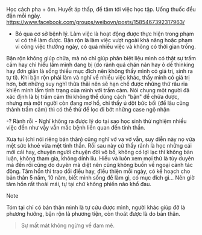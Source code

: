 Học cách pha + ôm.
Huyết áp thấp, để tâm tới việc học tập. Uống thuốc đều đặn mỗi ngày.
https://www.facebook.com/groups/weibovn/posts/1585467392317963/
- Bỏ qua cơ sở bệnh lý.
Làm việc là hoạt động được thực hiện trong phạm vi có thể làm được. 
Bận rộn là làm việc vượt ngoài khả năng hoặc phạm vi công việc thường ngày, có quá nhiều việc và không có thời gian trống.

Bận rộn không giúp chữa, mà nó chỉ giúp phân biệt liệu mình có thật sự trầm cảm hay chỉ hiểu lầm mình đang bị (do rảnh quá chán nản hay ô dề thinking hay đơn giản là sống thiếu mục đích nên không thấy mình có giá trị, sinh ra tự ti). Khi bận rộn phải làm và nghĩ về nhiều việc khác, thấy mình có giá trị hơn, bớt những suy nghĩ thừa thãi nên sẽ hạn chế được những thứ râu ria khiến mình lầm tình trạng của mình với trầm cảm. Nói chung một người đã xác định là bị trầm cảm thì không thể dùng cách "bận" để chữa được, nhưng mà một người còn đang mơ hồ, chỉ thấy ủ dột bức bối (để lâu cũng thành trầm cảm) thì có thể thử để lọc đi bớt những case ngộ nhận

-? Rảnh rỗi - Nghĩ không ra được lý do tại sao học sinh thử nghiệm nhiều việc đến như vậy vẫn mắc bệnh liên quan đến tinh thần.

Xưa tui (chỉ nói riêng bản thân) cũng nghĩ vớ va vớ vẫn, suy diễn này nọ vừa mệt sức khoẻ vừa mệt tinh thần. Rồi sau này cứ thấy rảnh là học những cái mới cái hay, chuyện người chuyện đời vô bổ, không có lợi lạc thì không bàn luận, không tham gia, không dính líu. Hiểu và luôn xem mọi thứ là tùy duyên mà đến rồi cũng do duyên mà diệt nên cũng không buồn về ngoại cảnh tác động. Tâm hồn thì trao dồi điều hay, điều thiện mỗi ngày, có kế hoạch cho bản thân 5 năm, 10 năm, biết mình sống để làm gì, có mục đích gì... Nên giờ tâm hồn rất thoải mái, tự tại chứ không phiền não khổ đau.

>[!note]
>Tóm tại chỉ có bản thân mình là tự cứu được mình, người khác giúp đỡ là phương hướng, bận rộn là phương tiện, còn thoát được là do bản thân.

> Sự mất mát không ngừng về đam mê.

